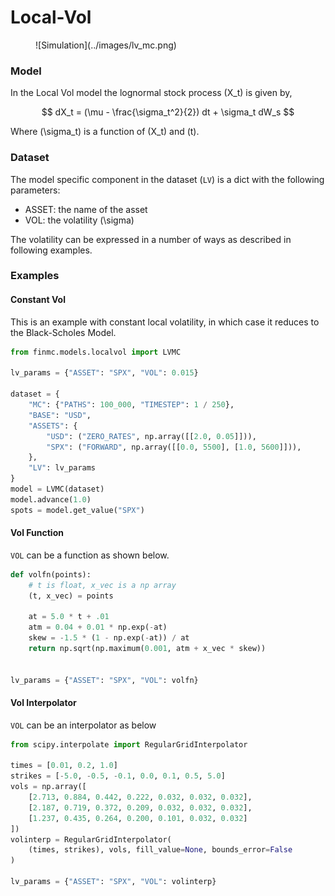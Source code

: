 # Local-Vol

<figure markdown="1">
  ![Simulation](../images/lv_mc.png)
</figure>

### Model

In the Local Vol model the lognormal stock process \(X_t\) is given by,

$$
dX_t = (\mu - \frac{\sigma_t^2}{2}) dt + \sigma_t dW_s
$$

Where \(\sigma_t\) is a function of \(X_t\) and \(t\).

### Dataset

The model specific component in the dataset (`LV`) is a dict with the following parameters:

* ASSET: the name of the asset
* VOL: the volatility \(\sigma\)

The volatility can be expressed in a number of ways as described in following examples.

### Examples

#### Constant Vol

This is an example with constant local volatility, in which case it reduces to the Black-Scholes Model.

```python
from finmc.models.localvol import LVMC

lv_params = {"ASSET": "SPX", "VOL": 0.015}

dataset = {
    "MC": {"PATHS": 100_000, "TIMESTEP": 1 / 250},
    "BASE": "USD",
    "ASSETS": {
        "USD": ("ZERO_RATES", np.array([[2.0, 0.05]])),
        "SPX": ("FORWARD", np.array([[0.0, 5500], [1.0, 5600]])),
    },
    "LV": lv_params
}
model = LVMC(dataset)
model.advance(1.0)
spots = model.get_value("SPX")
```


#### Vol Function

`VOL` can be a function as shown below.

```python
def volfn(points):
    # t is float, x_vec is a np array
    (t, x_vec) = points

    at = 5.0 * t + .01
    atm = 0.04 + 0.01 * np.exp(-at)
    skew = -1.5 * (1 - np.exp(-at)) / at
    return np.sqrt(np.maximum(0.001, atm + x_vec * skew))


lv_params = {"ASSET": "SPX", "VOL": volfn}
```

#### Vol Interpolator

`VOL` can be an interpolator as below

```python
from scipy.interpolate import RegularGridInterpolator

times = [0.01, 0.2, 1.0]
strikes = [-5.0, -0.5, -0.1, 0.0, 0.1, 0.5, 5.0]
vols = np.array([
    [2.713, 0.884, 0.442, 0.222, 0.032, 0.032, 0.032],
    [2.187, 0.719, 0.372, 0.209, 0.032, 0.032, 0.032],
    [1.237, 0.435, 0.264, 0.200, 0.101, 0.032, 0.032]
])
volinterp = RegularGridInterpolator(
    (times, strikes), vols, fill_value=None, bounds_error=False
)

lv_params = {"ASSET": "SPX", "VOL": volinterp}
```